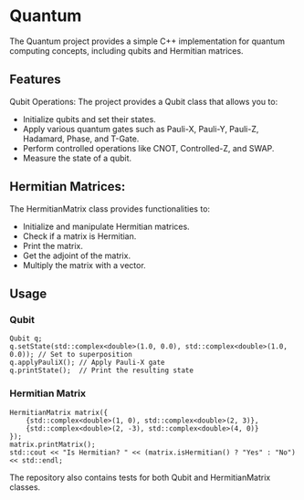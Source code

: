 # Quantum
The Quantum project provides a simple C++ implementation for quantum computing concepts, including qubits and Hermitian matrices.

## Features
Qubit Operations: The project provides a Qubit class that allows you to:
*  Initialize qubits and set their states.
* Apply various quantum gates such as Pauli-X, Pauli-Y, Pauli-Z, Hadamard, Phase, and T-Gate.
* Perform controlled operations like CNOT, Controlled-Z, and SWAP.
* Measure the state of a qubit.

## Hermitian Matrices: 
The HermitianMatrix class provides functionalities to:
* Initialize and manipulate Hermitian matrices.
* Check if a matrix is Hermitian.
* Print the matrix.
* Get the adjoint of the matrix.
* Multiply the matrix with a vector.

## Usage
### Qubit
```
Qubit q;
q.setState(std::complex<double>(1.0, 0.0), std::complex<double>(1.0, 0.0)); // Set to superposition
q.applyPauliX(); // Apply Pauli-X gate
q.printState();  // Print the resulting state
```

### Hermitian Matrix
```
HermitianMatrix matrix({
    {std::complex<double>(1, 0), std::complex<double>(2, 3)},
    {std::complex<double>(2, -3), std::complex<double>(4, 0)}
});
matrix.printMatrix();
std::cout << "Is Hermitian? " << (matrix.isHermitian() ? "Yes" : "No") << std::endl;
```

The repository also contains tests for both Qubit and HermitianMatrix classes.
